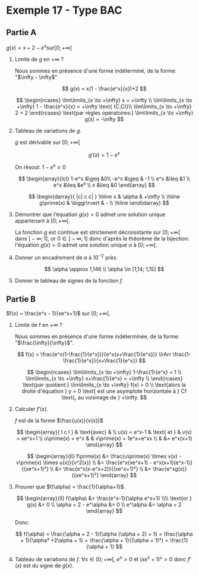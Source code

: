 # Exemple 17 - Type BAC

## Partie A

$g(x) = x + 2 - e^x \text{sur} [0; +\infty[$

1. Limite de $g$ en $+\infty$ ?

   <section class="hidden">
   Nous sommes en présence d'une forme indéterminé, de la forme: 
   "$\infty - \infty$"

   $$
   g(x) = x(1 - \frac{e^x}{x})+2
   $$

   $$
   \begin{rcases}
      \lim\limits_{x \to +\infty} x = +\infty \\
      \lim\limits_{x \to +\infty} 1 - \frac{e^x}{x} = +\infty \text{ (C.C)}\\
      \lim\limits_{x \to +\infty} 2 = 2
   \end{rcases} \text{par règles opératoires:} \lim\limits_{x \to +\infty} g(x) = -\infty
   $$

   </section>

2. Tableau de variations de $g$.
   <section class="hidden">

   $g$ est dérivable sur $[0; +\infty[$

   $$g\prime(x) = 1 - e^x$$

   On résout: $1-e^x \geq 0$

   $$
   \begin{array}{lcl}
   1-e^x &\geq &0\\
   -e^x &\geq & -1 \\
   e^x &\leq &1 \\
   e^x &\leq &e⁰ \\
   x &\leq &0
   \end{array}
   $$

   $$
   \begin{darray}{ |c| c c| }
   \hline
   x & \alpha & +\infty \\ \hline
   g\prime(x) & \biggr\rvert & - \\ \hline
    \end{darray}
   $$

   </section>

3. Démontrer que l'équation $g(x) = 0$ admet une solution unique appartenant à $[0; +\infty[$.

   <section class="hidden">

   La fonction $g$ est continue est strictement décroisstante sur $[0; +\infty[$ dans $]-\infty; 1]$, or $0 \in ]-\infty;1]$ donc d'après le théorème de la bijection: l'équation $g(x) = 0$ admet une solution unique $\alpha$ à $[0; +\infty[$.

   </section>

4. Donner un encadrement de $\alpha$ à $10^{-2}$ près.
   <section class="hidden">

   $$
   \alpha \approx 1,146 \\
   \alpha \in [1,14; 1,15]
   $$

   </section>

5. Donner le tableau de signes de la fonction $f$.
   <section class="hidden">
   </section>

## Partie B

$f(x) = \frac{e^x - 1}{xe^x+1}$ sur $[0; +\infty[$.

1. Limite de f en $+\infty$ ?

   <section class="hidden">

   Nous sommes en présence d'une forme indéterminée, de la forme: "$\frac{\infty}{\infty}$".

   $$
    f(x) = \frac{e^x(1-\frac{1}{e^x})}{e^x(x+\frac{1}{e^x})} \lrArr \frac{1-\frac{1}{e^x}}{x+\frac{1}{e^x}}
   $$

   $$
   \begin{rcases}
     \lim\limits_{x \to +\infty} 1-\frac{1}{e^x} = 1 \\
     \lim\limits_{x \to +\infty} x+\frac{1}{e^x} = +\infty \\
   \end{rcases} \text{par quotient:} \lim\limits_{x \to +\infty} f(x) = 0 \\
   \text{alors la droite d'équation } y = 0 \text{ est une asymptote horizontale à } Cf \text{, au voisinage de } +\infty.
   $$

   </section>

2. Calculer $f\prime(x)$.
   <section class="hidden">

   $f$ est de la forme $\frac{u(x)}{v(x)}$

   $$
   \begin{array}{ l c l }
   & \text{avec} & \\
   u(x) = e^x-1 & \text{ et } & v(x) = xe^x+1 \\
   u\prime(x) = e^x &  & v\prime(x) = 1e^x+e^xx \\
   & &= e^x(x+1)
   \end{array}
   $$

   $$
   \begin{array}{ll}
   f\prime(x) &= \frac{u\prime(x) \times v(x) - v\prime(x) \times u(x)}{v^2(x)} \\
              &= \frac{e^x(xe^x+1) - e^x(x+1)(e^x-1)}{(xe^x+1)²} \\
              &= \frac{e^x(x-e^x+2)}{(xe^x+1)²} \\
              &= \frac{e^xg(x)}{(xe^x+1)²}
   \end{array}
   $$

   </section>

3. Prouver que $f(\alpha) = \frac{1}{\alpha+1}$.

   <section class="hidden">

   $$
   \begin{array}{ll}
   f(\alpha) &= \frac{e^x-1}{\alpha e^x+1} \\\\
   \text{or } g(x) &= 0 \\
   \alpha + 2 - e^\alpha &= 0 \\
   e^\alpha &= \alpha + 2
   \end{array}
   $$

   Donc:

   $$
   f(\alpha) = \frac{\alpha + 2 - 1}{\alpha (\alpha + 2) + 1}
   = \frac{\alpha + 1}{\alpha² +2\alpha + 1}
   = \frac{\alpha + 1}{(\alpha + 1)²}
   = \frac{1}{\alpha + 1}
   $$

   </section>

4. Tableau de variations de $f$. $\forall x \in [0;+\infty[$, $e^x > 0$ et $(xe^x + 1)² > 0$ donc $f\prime(x)$ est du signe de $g(x)$.

   <section class="hidden">

   </section>
